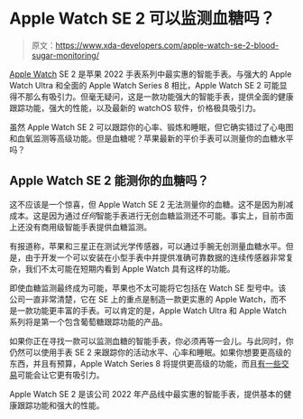 # Apple Watch SE 2 可以监测血糖吗？

> 原文：<https://www.xda-developers.com/apple-watch-se-2-blood-sugar-monitoring/>

[Apple Watch](https://www.xda-developers.com/best-apple-watch/) SE 2 是苹果 2022 手表系列中最实惠的智能手表。与强大的 Apple Watch Ultra 和全面的 Apple Watch Series 8 相比，Apple Watch SE 2 可能显得不那么有吸引力。但毫无疑问，这是一款功能强大的智能手表，提供全面的健康跟踪功能，强大的性能，以及最新的 watchOS 软件，价格极具吸引力。

虽然 Apple Watch SE 2 可以跟踪你的心率、锻炼和睡眠，但它确实错过了心电图和血氧监测等高级功能。但是血糖呢？苹果最新的平价手表可以测量你的血糖水平吗？

## Apple Watch SE 2 能测你的血糖吗？

这不应该是一个惊喜，但 Apple Watch SE 2 无法测量你的血糖。这不是因为削减成本。这是因为通过*任何*智能手表进行无创血糖监测还不可能。事实上，目前市面上还没有商用级智能手表提供血糖监测。

有报道称，苹果和三星正在测试光学传感器，可以通过手腕无创测量血糖水平。但是，由于开发一个可以安装在小型手表中并提供准确可靠数据的连续传感器非常复杂，我们不太可能在短期内看到 Apple Watch 具有这样的功能。

即使血糖监测最终成为可能，苹果也不太可能将它包括在 Watch SE 型号中。该公司一直非常清楚，它在 SE 上的重点是制造一款更实惠的 Apple Watch，而不是一款功能更丰富的手表。可以肯定的是，Apple Watch Ultra 和 Apple Watch 系列将是第一个包含葡萄糖跟踪功能的产品。

如果你正在寻找一款可以监测血糖的智能手表，你必须再等一会儿。与此同时，你仍然可以使用手表 SE 2 来跟踪你的活动水平、心率和睡眠。如果你想要更高级的东西，并且有预算，Apple Watch Series 8 将提供更高级的功能，而且[有一些交易](https://www.xda-developers.com/best-apple-watch-8-deals/)可能会让它更有吸引力。

Apple Watch SE 2 是该公司 2022 年产品线中最实惠的智能手表，提供基本的健康跟踪功能和强大的性能。